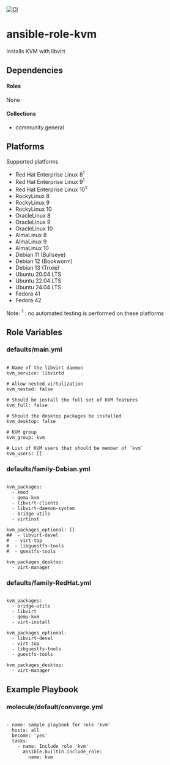 [![CI](https://github.com/de-it-krachten/ansible-role-kvm/workflows/CI/badge.svg?event=push)](https://github.com/de-it-krachten/ansible-role-kvm/actions?query=workflow%3ACI)


# ansible-role-kvm

Installs KVM with libvirt



## Dependencies

#### Roles
None

#### Collections
- community.general

## Platforms

Supported platforms

- Red Hat Enterprise Linux 8<sup>1</sup>
- Red Hat Enterprise Linux 9<sup>1</sup>
- Red Hat Enterprise Linux 10<sup>1</sup>
- RockyLinux 8
- RockyLinux 9
- RockyLinux 10
- OracleLinux 8
- OracleLinux 9
- OracleLinux 10
- AlmaLinux 8
- AlmaLinux 9
- AlmaLinux 10
- Debian 11 (Bullseye)
- Debian 12 (Bookworm)
- Debian 13 (Trixie)
- Ubuntu 20.04 LTS
- Ubuntu 22.04 LTS
- Ubuntu 24.04 LTS
- Fedora 41
- Fedora 42

Note:
<sup>1</sup> : no automated testing is performed on these platforms

## Role Variables
### defaults/main.yml
<pre><code>
# Name of the libvirt daemon
kvm_service: libvirtd

# Allow nested virtulization
kvm_nested: false

# Should be install the full set of KVM features
kvm_full: false

# Should the desktop packages be installed
kvm_desktop: false

# KVM group
kvm_group: kvm

# List of KVM users that should be member of `kvm`
kvm_users: []
</pre></code>

### defaults/family-Debian.yml
<pre><code>
kvm_packages:
  - kmod
  - qemu-kvm
  - libvirt-clients
  - libvirt-daemon-system
  - bridge-utils
  - virtinst

kvm_packages_optional: []
##  - libvirt-devel
#  - virt-top
#  - libguestfs-tools
#  - guestfs-tools

kvm_packages_desktop:
  - virt-manager
</pre></code>

### defaults/family-RedHat.yml
<pre><code>
kvm_packages:
  - bridge-utils
  - libvirt
  - qemu-kvm
  - virt-install

kvm_packages_optional:
  - libvirt-devel
  - virt-top
  - libguestfs-tools
  - guestfs-tools

kvm_packages_desktop:
  - virt-manager
</pre></code>




## Example Playbook
### molecule/default/converge.yml
<pre><code>
- name: sample playbook for role 'kvm'
  hosts: all
  become: 'yes'
  tasks:
    - name: Include role 'kvm'
      ansible.builtin.include_role:
        name: kvm
</pre></code>
